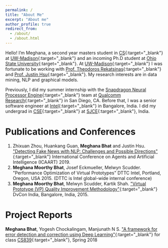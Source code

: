 ```yaml
---
permalink: /
title: "About Me"
excerpt: "About me"
author_profile: true
redirect_from: 
  - /about/
  - /about.html
---
```


Hello! I’m Meghana, a second year masters student in [CS](https://www.cs.wisc.edu/){:target="_blank"} at [UW-Madison](https://www.wisc.edu/){:target="_blank"} and an incoming Ph.D student at [Ohio State University](https://www.osu.edu/){:target="_blank"}. At [UW-Madison](https://www.wisc.edu/){:target="_blank"} I was fortunate to be working with [Prof. Theodoros Rekatsinas](http://pages.cs.wisc.edu/~thodrek/){:target="_blank"} and [Prof. Justin Hsu](https://justinh.su/){:target="_blank"}. My research interests are in data mining, NLP and graphical models.

Previously, I did my summer internship with the [Snapdragon Neural Processor Engine](https://developer.qualcomm.com/software/qualcomm-neural-processing-sdk){:target="_blank"} team at [Qualcomm Research](https://www.qualcomm.com/){:target="_blank"} in San Diego, CA. Before that, I was a senior software engineer at [Intel](https://www.intel.com/content/www/us/en/homepage.html){:target="_blank"} in Bangalore, India. I did my undergrad in [CSE](https://sjce.ac.in/dept/cs/){:target="_blank"} at [SJCE](https://sjce.ac.in/){:target="_blank"}, India.

Publications and Conferences
=============================
1. Zhixuan Zhou, Huankang Guan,  **Meghana Bhat** and Justin Hsu. ["Detecting Fake News with NLP: Challenges and Possible Directions"](https://meghu2791.github.io/Fake_News_Detection.pdf){:target="_blank"} International Conference on Agents and Artificial Intelligence (ICAART) 2019. 
2. **Meghana Moorthy Bhat**, Josef Eckmueller, Melwyn Scudder. "Performance Optimization of Virtual Prototypes" DTTC Intel, Portland, Oregon, USA 2015. (DTTC is Intel global-wide internal conference)
3. **Meghana Moorthy Bhat**, Melwyn Scudder, Kartik Shah. ["Virtual Prototype (VP) Quality Improvement Methodology"](https://dvcon-india.org/sites/dvcon-india.org/files/archive/2015/proceedings/132_VP_Quality_Improvement.pdf){:target="_blank"} DvCon India, Bangalore, India, 2015.

Project Reports
================
**Meghana Bhat**, Yogesh Chockalingam, Manjunath N S. ["A framework for error detection and correction using Deep Learning"](https://meghu2791.github.io/deeprepair.pdf){:target="_blank"} for class [CS839](https://thodrek.github.io/CS839_spring18/){:target="_blank"}, Spring 2018
